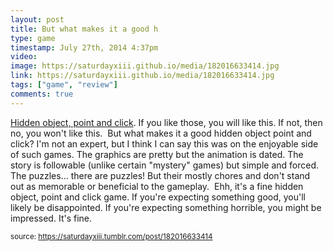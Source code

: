 ```yaml
---
layout: post
title: But what makes it a good h
type: game
timestamp: July 27th, 2014 4:37pm
video: 
image: https://saturdayxiii.github.io/media/182016633414.jpg
link: https://saturdayxiii.github.io/media/182016633414.jpg
tags: ["game", "review"]
comments: true
---
```


<a href="https://store.steampowered.com/app/259740/Nightmares_from_the_Deep_The_Cursed_Heart/" target="_blank">
Hidden object, point and click</a>. If you like those, you will like this. If not, then no, you won't like this. 
But what makes it a good hidden object point and click? I'm not an expert, but I think I can say this was on the enjoyable side of such games. The graphics are pretty but the animation is dated. The story is followable (unlike certain "mystery" games) but simple and forced. The puzzles&hellip; there are puzzles! But their mostly chores and don't stand out as memorable or beneficial to the gameplay. 
Ehh, it's a fine hidden object, point and click game. If you're expecting something good, you'll likely be disappointed. If you're expecting something horrible, you might be impressed. It's fine.
<br/>
 
  
<small>source: https://saturdayxiii.tumblr.com/post/182016633414</small>